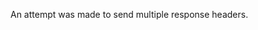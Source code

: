 
An attempt was made to send multiple response headers.

<a id="ERR_HTTP2_INFO_HEADERS_AFTER_RESPOND"></a>
